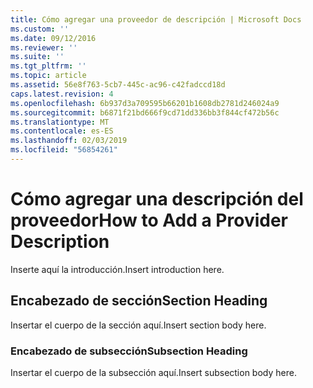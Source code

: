 ```yaml
---
title: Cómo agregar una proveedor de descripción | Microsoft Docs
ms.custom: ''
ms.date: 09/12/2016
ms.reviewer: ''
ms.suite: ''
ms.tgt_pltfrm: ''
ms.topic: article
ms.assetid: 56e8f763-5cb7-445c-ac96-c42fadccd18d
caps.latest.revision: 4
ms.openlocfilehash: 6b937d3a709595b66201b1608db2781d246024a9
ms.sourcegitcommit: b6871f21bd666f9cd71dd336bb3f844cf472b56c
ms.translationtype: MT
ms.contentlocale: es-ES
ms.lasthandoff: 02/03/2019
ms.locfileid: "56854261"
---
```

# <a name="how-to-add-a-provider-description"></a><span data-ttu-id="db1cc-102">Cómo agregar una descripción del proveedor</span><span class="sxs-lookup"><span data-stu-id="db1cc-102">How to Add a Provider Description</span></span>

<span data-ttu-id="db1cc-103">Inserte aquí la introducción.</span><span class="sxs-lookup"><span data-stu-id="db1cc-103">Insert introduction here.</span></span>

## <a name="section-heading"></a><span data-ttu-id="db1cc-104">Encabezado de sección</span><span class="sxs-lookup"><span data-stu-id="db1cc-104">Section Heading</span></span>

<span data-ttu-id="db1cc-105">Insertar el cuerpo de la sección aquí.</span><span class="sxs-lookup"><span data-stu-id="db1cc-105">Insert section body here.</span></span>

### <a name="subsection-heading"></a><span data-ttu-id="db1cc-106">Encabezado de subsección</span><span class="sxs-lookup"><span data-stu-id="db1cc-106">Subsection Heading</span></span>

<span data-ttu-id="db1cc-107">Insertar el cuerpo de la subsección aquí.</span><span class="sxs-lookup"><span data-stu-id="db1cc-107">Insert subsection body here.</span></span>
